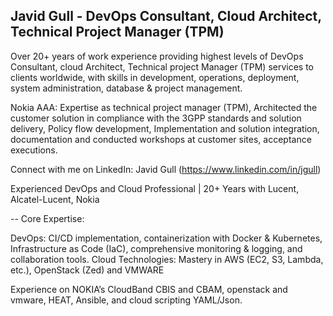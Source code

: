 
Javid Gull  - DevOps Consultant, Cloud Architect, Technical Project Manager (TPM) 
-

Over 20+ years of work experience providing highest levels of  DevOps Consultant, cloud Architect, Technical project Manager (TPM)  services to clients worldwide, with skills in development, operations, deployment, system administration, database & project management.

Nokia AAA: Expertise as technical project manager (TPM), Architected the customer solution in compliance with the 3GPP standards and solution delivery, Policy flow development,  Implementation and solution integration, documentation and conducted workshops at customer sites, acceptance executions.

Connect with me on LinkedIn: Javid Gull (https://www.linkedin.com/in/jgull)

Experienced DevOps and Cloud Professional | 20+ Years with Lucent, Alcatel-Lucent, Nokia 


--
Core Expertise:

DevOps: CI/CD implementation, containerization with Docker & Kubernetes, Infrastructure as Code (IaC), comprehensive monitoring & logging, and collaboration tools.
Cloud Technologies: Mastery in AWS (EC2, S3, Lambda, etc.), OpenStack (Zed) and VMWARE 

Experience on NOKIA’s CloudBand CBIS and CBAM, openstack and vmware, HEAT, Ansible, and cloud scripting YAML/Json. 
